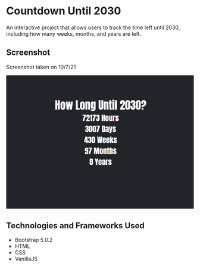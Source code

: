 
# Countdown Until 2030

An interactive project that allows users to track the time left until 2030, including how many weeks, months, and years are left.


## Screenshot
Screenshot taken on 10/7/21

![Countdown](images/2030.JPG)

  
## Technologies and Frameworks Used

- Bootstrap 5.0.2 
- HTML 
- CSS
- VanillaJS 

  
